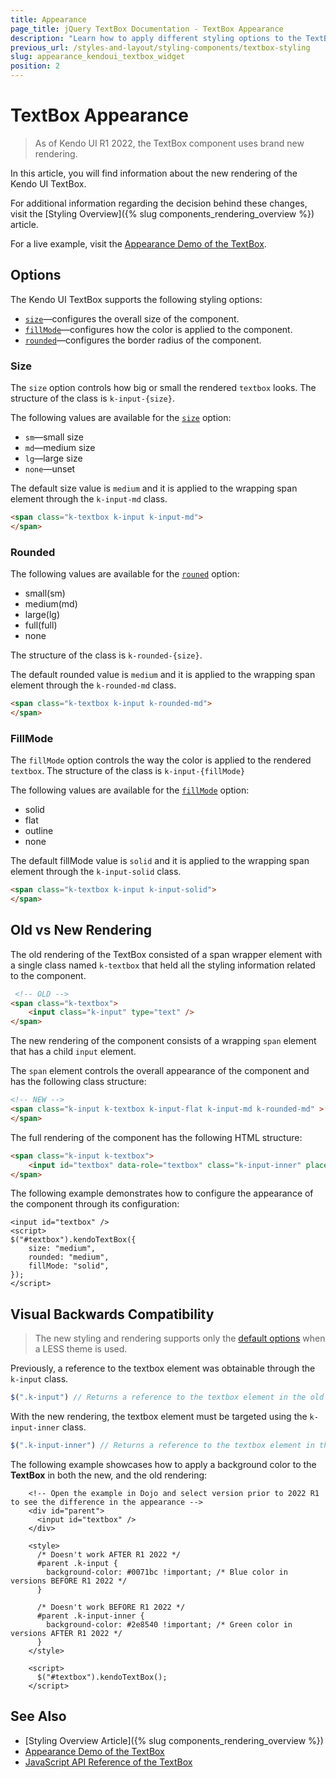 ```yaml
---
title: Appearance
page_title: jQuery TextBox Documentation - TextBox Appearance
description: "Learn how to apply different styling options to the TextBox component."
previous_url: /styles-and-layout/styling-components/textbox-styling
slug: appearance_kendoui_textbox_widget
position: 2
---
```


# TextBox Appearance

> As of Kendo UI R1 2022, the TextBox component uses brand new rendering.

In this article, you will find information about the new rendering of the Kendo UI TextBox.

For additional information regarding the decision behind these changes, visit the [Styling Overview]({% slug components_rendering_overview %}) article.

For a live example, visit the [Appearance Demo of the TextBox](https://demos.telerik.com/kendo-ui/textbox/appearance).

## Options

The Kendo UI TextBox supports the following styling options:

- [`size`](#size)—configures the overall size of the component.
- [`fillMode`](#fillmode)—configures how the color is applied to the component.
- [`rounded`](#rounded)—configures the border radius of the component.

### Size

The `size` option controls how big or small the rendered `textbox` looks. The structure of the class is `k-input-{size}`.

The following values are available for the [`size`](/api/javascript/ui/textbox/configuration/size) option:

- `sm`—small size
- `md`—medium size
- `lg`—large size
- `none`—unset

The default size value is `medium` and it is applied to the wrapping span element through the `k-input-md` class.

```html
<span class="k-textbox k-input k-input-md">
</span>
```

### Rounded

The following values are available for the [`rouned`](/api/javascript/ui/textbox/configuration/rounded) option:

- small(sm)
- medium(md)
- large(lg)
- full(full)
- none

The structure of the class is `k-rounded-{size}`.

The default rounded value is `medium` and it is applied to the wrapping span element through the `k-rounded-md` class.

```html
<span class="k-textbox k-input k-rounded-md">
</span>
```

### FillMode

The `fillMode` option controls the way the color is applied to the rendered `textbox`. The structure of the class is `k-input-{fillMode}`

The following values are available for the [`fillMode`](/api/javascript/ui/textbox/configuration/fillmode) option:

- solid
- flat
- outline
- none

The default fillMode value is `solid` and it is applied to the wrapping span element through the `k-input-solid` class.

```html
<span class="k-textbox k-input k-input-solid">
</span>
```

## Old vs New Rendering

The old rendering of the TextBox consisted of a span wrapper element with a single class named `k-textbox` that held all the styling information related to the component.

```html
 <!-- OLD -->
<span class="k-textbox">
    <input class="k-input" type="text" />
</span>
```

The new rendering of the component consists of a wrapping `span` element that has a child `input` element.

The `span` element controls the overall appearance of the component and has the following class structure:

```html
<!-- NEW -->
<span class="k-input k-textbox k-input-flat k-input-md k-rounded-md" >
</span>
```

The full rendering of the component has the following HTML structure:

```html
<span class="k-input k-textbox">
    <input id="textbox" data-role="textbox" class="k-input-inner" placeholder="Name">
</span>
```

The following example demonstrates how to configure the appearance of the component through its configuration:

```dojo
<input id="textbox" />
<script>
$("#textbox").kendoTextBox({
    size: "medium",
    rounded: "medium",
    fillMode: "solid",
});
</script>
```

## Visual Backwards Compatibility

> The new styling and rendering supports only the [default options](#options) when a LESS theme is used.

Previously, a reference to the textbox element was obtainable through the `k-input` class.

```javascript
$(".k-input") // Returns a reference to the textbox element in the old rendering.
```

With the new rendering, the textbox element must be targeted using the `k-input-inner` class.

```javascript
$(".k-input-inner") // Returns a reference to the textbox element in the new rendering.
```

The following example showcases how to apply a background color to the **TextBox** in both the new, and the old rendering:

```dojo
    <!-- Open the example in Dojo and select version prior to 2022 R1 to see the difference in the appearance -->
    <div id="parent">
      <input id="textbox" />
    </div>

    <style>
      /* Doesn't work AFTER R1 2022 */
      #parent .k-input {
        background-color: #0071bc !important; /* Blue color in versions BEFORE R1 2022 */
      }

      /* Doesn't work BEFORE R1 2022 */
      #parent .k-input-inner {
        background-color: #2e8540 !important; /* Green color in versions AFTER R1 2022 */
      }
    </style>

    <script>
      $("#textbox").kendoTextBox();
    </script>
```

## See Also

* [Styling Overview Article]({% slug components_rendering_overview %})
* [Appearance Demo of the TextBox](https://demos.telerik.com/kendo-ui/textbox/appearance)
* [JavaScript API Reference of the TextBox](/api/javascript/ui/textbox)
